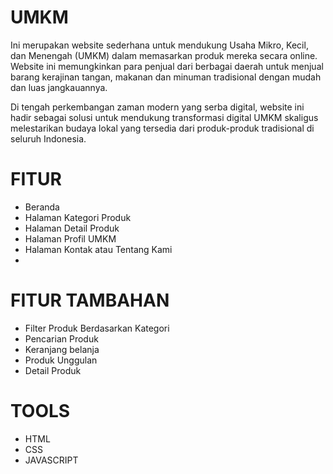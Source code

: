 # UMKM
Ini merupakan website sederhana untuk mendukung Usaha Mikro, Kecil, dan Menengah (UMKM) dalam memasarkan produk mereka secara online. Website ini memungkinkan para penjual dari berbagai daerah untuk menjual barang kerajinan tangan, makanan dan minuman tradisional dengan mudah dan luas jangkauannya.

Di tengah perkembangan zaman modern yang serba digital, website ini hadir sebagai solusi untuk mendukung transformasi digital UMKM skaligus melestarikan budaya lokal yang tersedia dari produk-produk tradisional di seluruh Indonesia.

# FITUR 
- Beranda
- Halaman Kategori Produk
- Halaman Detail Produk
- Halaman Profil UMKM
- Halaman Kontak atau Tentang Kami
- 
# FITUR TAMBAHAN
- Filter Produk Berdasarkan Kategori
- Pencarian Produk
- Keranjang belanja
- Produk Unggulan
- Detail Produk
  
# TOOLS
- HTML
- CSS
- JAVASCRIPT
